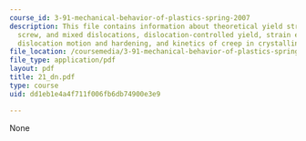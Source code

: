 ```yaml
---
course_id: 3-91-mechanical-behavior-of-plastics-spring-2007
description: This file contains information about theoretical yield strength, eEdge,
  screw, and mixed dislocations, dislocation-controlled yield, strain energy in dislocations,
  dislocation motion and hardening, and kinetics of creep in crystalline materials.
file_location: /coursemedia/3-91-mechanical-behavior-of-plastics-spring-2007/dd1eb1e4a4f711f006fb6db74900e3e9_21_dn.pdf
file_type: application/pdf
layout: pdf
title: 21_dn.pdf
type: course
uid: dd1eb1e4a4f711f006fb6db74900e3e9

---
```

None